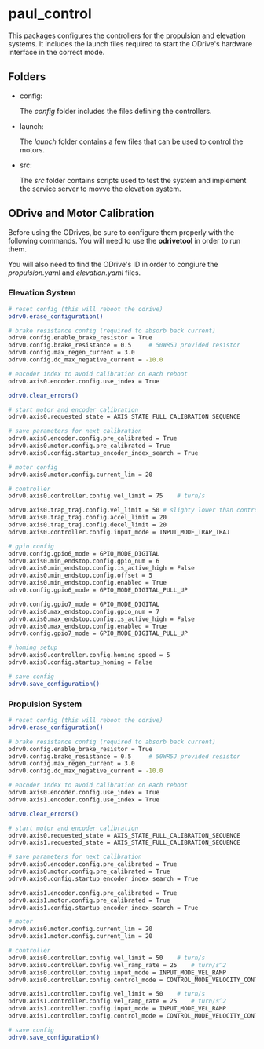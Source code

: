 # paul_control

This packages configures the controllers for the propulsion and elevation systems. It includes the launch files required to start the ODrive's hardware interface in the correct mode.

## Folders

- config:

    The *config* folder includes the files defining the controllers. 

- launch:

    The *launch* folder contains a few files that can be used to control the motors.

- src:

    The *src* folder contains scripts used to test the system and implement the service server to movve the elevation system.

## ODrive and Motor Calibration

Before using the ODrives, be sure to configure them properly with the following commands. You will need to use the **odrivetool** in order to run them.

You will also need to find the ODrive's ID in order to congiure the *propulsion.yaml* and *elevation.yaml* files.

### Elevation System

```bash
# reset config (this will reboot the odrive)
odrv0.erase_configuration()

# brake resistance config (required to absorb back current)
odrv0.config.enable_brake_resistor = True
odrv0.config.brake_resistance = 0.5     # 50WR5J provided resistor
odrv0.config.max_regen_current = 3.0
odrv0.config.dc_max_negative_current = -10.0

# encoder index to avoid calibration on each reboot
odrv0.axis0.encoder.config.use_index = True

odrv0.clear_errors()

# start motor and encoder calibration
odrv0.axis0.requested_state = AXIS_STATE_FULL_CALIBRATION_SEQUENCE

# save parameters for next calibration
odrv0.axis0.encoder.config.pre_calibrated = True
odrv0.axis0.motor.config.pre_calibrated = True
odrv0.axis0.config.startup_encoder_index_search = True

# motor config
odrv0.axis0.motor.config.current_lim = 20

# controller
odrv0.axis0.controller.config.vel_limit = 75    # turn/s

odrv0.axis0.trap_traj.config.vel_limit = 50	# slighty lower than controller config
odrv0.axis0.trap_traj.config.accel_limit = 20
odrv0.axis0.trap_traj.config.decel_limit = 20
odrv0.axis0.controller.config.input_mode = INPUT_MODE_TRAP_TRAJ

# gpio config
odrv0.config.gpio6_mode = GPIO_MODE_DIGITAL
odrv0.axis0.min_endstop.config.gpio_num = 6
odrv0.axis0.min_endstop.config.is_active_high = False
odrv0.axis0.min_endstop.config.offset = 5
odrv0.axis0.min_endstop.config.enabled = True
odrv0.config.gpio6_mode = GPIO_MODE_DIGITAL_PULL_UP

odrv0.config.gpio7_mode = GPIO_MODE_DIGITAL
odrv0.axis0.max_endstop.config.gpio_num = 7
odrv0.axis0.max_endstop.config.is_active_high = False
odrv0.axis0.max_endstop.config.enabled = True
odrv0.config.gpio7_mode = GPIO_MODE_DIGITAL_PULL_UP

# homing setup
odrv0.axis0.controller.config.homing_speed = 5
odrv0.axis0.config.startup_homing = False

# save config
odrv0.save_configuration()
```

### Propulsion System

```bash
# reset config (this will reboot the odrive)
odrv0.erase_configuration()

# brake resistance config (required to absorb back current)
odrv0.config.enable_brake_resistor = True
odrv0.config.brake_resistance = 0.5     # 50WR5J provided resistor
odrv0.config.max_regen_current = 3.0
odrv0.config.dc_max_negative_current = -10.0

# encoder index to avoid calibration on each reboot
odrv0.axis0.encoder.config.use_index = True
odrv0.axis1.encoder.config.use_index = True

odrv0.clear_errors()

# start motor and encoder calibration
odrv0.axis0.requested_state = AXIS_STATE_FULL_CALIBRATION_SEQUENCE
odrv0.axis1.requested_state = AXIS_STATE_FULL_CALIBRATION_SEQUENCE

# save parameters for next calibration
odrv0.axis0.encoder.config.pre_calibrated = True
odrv0.axis0.motor.config.pre_calibrated = True
odrv0.axis0.config.startup_encoder_index_search = True

odrv0.axis1.encoder.config.pre_calibrated = True
odrv0.axis1.motor.config.pre_calibrated = True
odrv0.axis1.config.startup_encoder_index_search = True

# motor
odrv0.axis0.motor.config.current_lim = 20
odrv0.axis1.motor.config.current_lim = 20

# controller
odrv0.axis0.controller.config.vel_limit = 50    # turn/s
odrv0.axis0.controller.config.vel_ramp_rate = 25    # turn/s^2
odrv0.axis0.controller.config.input_mode = INPUT_MODE_VEL_RAMP
odrv0.axis0.controller.config.control_mode = CONTROL_MODE_VELOCITY_CONTROL

odrv0.axis1.controller.config.vel_limit = 50    # turn/s
odrv0.axis1.controller.config.vel_ramp_rate = 25    # turn/s^2
odrv0.axis1.controller.config.input_mode = INPUT_MODE_VEL_RAMP
odrv0.axis1.controller.config.control_mode = CONTROL_MODE_VELOCITY_CONTROL

# save config
odrv0.save_configuration()
```